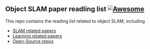 ## Object SLAM paper readling list [![Awesome](https://awesome.re/badge.svg)](https://awesome.re)

This repo contains the reading list related to object SLAM, including 

- [SLAM related papers](https://github.com/shanmo/awesome-object-slam/blob/main/SLAM.csv) 
- [Learning related papers](https://github.com/shanmo/awesome-object-slam/blob/main/Learning.csv) 
- [Open-Source repos](https://github.com/shanmo/awesome-object-slam/blob/main/opensource_repos.md)

